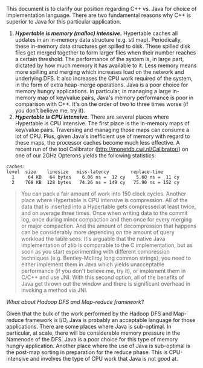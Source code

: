 This document is to clarify our position regarding C++ vs. Java for choice of implementation language.  There are two fundamental reasons why C++ is superior to Java for this particular application.

  1. **_Hypertable is memory (malloc) intensive._**  Hypertable caches all updates in an in-memory data structure (e.g. stl map).  Periodically, these in-memory data structures get spilled to disk.  These spilled disk files get merged together to form larger files when their number reaches a certain threshold.  The performance of the system is, in large part, dictated by how much memory it has available to it.  Less memory means more spilling and merging which increases load on the network and underlying DFS.  It also increases the CPU work required of the system, in the form of extra heap-merge operations.  Java is a poor choice for memory hungry applications.  In particular, in managing a large in-memory map of key/value pairs, Java's memory performance is poor in comparison with C++.  It's on the order of two to three times worse (if you don't believe me, try it).
  1. **_Hypertable is CPU intensive._**  There are several places where Hypertable is CPU intensive.  The first place is the in-memory maps of key/value pairs.  Traversing and managing those maps can consume a lot of CPU.  Plus, given Java's inefficient use of memory with regard to these maps, the processor caches become much less effective.  A recent run of the tool Calibrator (http://monetdb.cwi.nl/Calibrator/) on one of our 2GHz Opterons yields the following statistics:
```
caches:
level  size    linesize   miss-latency        replace-time
  1     64 KB   64 bytes    6.06 ns =  12 cy    5.60 ns =  11 cy
  2    768 KB  128 bytes   74.26 ns = 149 cy   75.90 ns = 152 cy
```
> You can pack a fair amount of work into 150 clock cycles.  Another place where Hypertable is CPU intensive is compression.  All of the data that is inserted into a Hypertable gets compressed at least twice, and on average three times.  Once when writing data to the commit log, once during minor compaction and then once for every merging or major compaction.  And the amount of decompression that happens can be considerably more depending on the amount of query workload the table sees.  It's arguable that the native Java implementation of zlib is comparable to the C implementation, but as soon as you start experimenting with different compression techniques (e.g. Bentley-McIlroy long common strings), you need to either implement them in Java which yields unacceptable performance (if you don't believe me, try it), or implement them in C/C++ and use JNI.  With this second option, all of the benefits of Java get thrown out the window and there is significant overhead in invoking a method via JNI.

_What about Hadoop DFS and Map-reduce framework?_

Given that the bulk of the work performed by the Hadoop DFS and Map-reduce framework is I/O, Java is probably an acceptable language for those applications.  There are some places where Java is sub-optimal.  In particular, at scale, there will be considerable memory pressure in the Namenode of the DFS.  Java is a poor choice for this type of memory hungry application.  Another place where the use of Java is sub-optimal is the post-map sorting in preparation for the reduce phase.  This is CPU-intensive and involves the type of CPU work that Java is not good at.